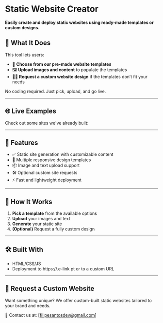 # Static Website Creator

**Easily create and deploy static websites using ready-made templates or custom designs.**

## 🚀 What It Does

This tool lets users:
- 📁 **Choose from our pre-made website templates**
- 🖼️ **Upload images and content** to populate the templates
- 🧑‍🎨 **Request a custom website design** if the templates don’t fit your needs

No coding required. Just pick, upload, and go live.

---

## 🌐 Live Examples

Check out some sites we've already built:
<!-- - [Example 1 – Portfolio](https://example.com/portfolio) -->
<!-- - [Example 2 – Small Business](https://example.com/business) -->
<!-- - [Example 3 – Event Page](https://example.com/event) -->

---

## 🧰 Features

- ✅ Static site generation with customizable content
- 🎨 Multiple responsive design templates
- 📦 Image and text upload support
- 🛠 Optional custom site requests
- ⚡ Fast and lightweight deployment

---

## 📸 How It Works

1. **Pick a template** from the available options
2. **Upload** your images and text
3. **Generate** your static site
4. **(Optional)** Request a fully custom design

---

## 🛠 Built With

- HTML/CSS/JS
- Deployment to https://<your-org-name>.e-link.pt or to a custom URL

---

## 📩 Request a Custom Website

Want something unique? We offer custom-built static websites tailored to your brand and needs.

📧 Contact us at: [filipesantosdev@gmail.com]
